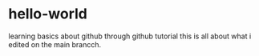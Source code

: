 # hello-world
learning basics about github
through github tutorial
this is all about what i edited on the main brancch.

